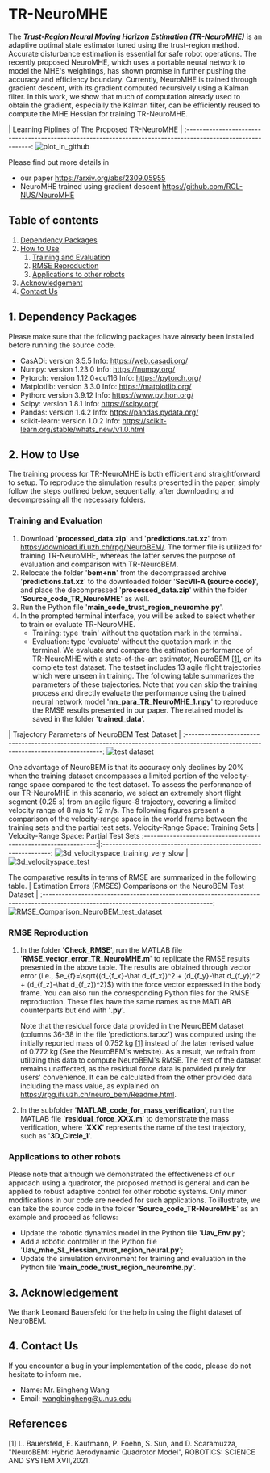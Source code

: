 # TR-NeuroMHE
The ***Trust-Region Neural Moving Horizon Estimation (TR-NeuroMHE)*** is an adaptive optimal state estimator tuned using the trust-region method. Accurate disturbance estimation is essential for safe robot operations. The recently proposed NeuroMHE, which uses a portable neural network to model the MHE's weightings, has shown promise in further pushing the accuracy and efficiency boundary. Currently, NeuroMHE is trained through gradient descent, with its gradient computed recursively using a Kalman filter. In this work, we show that much of computation already used to obtain the gradient, especially the Kalman filter, can be efficiently reused to compute the MHE Hessian for training TR-NeuroMHE.

|                                    Learning Piplines of The Proposed TR-NeuroMHE                                    |
:------------------------------------------------------------------------------------------------------------:
![plot_in_github](https://github.com/BinghengNUS/TR-NeuroMHE/assets/70559054/84707962-c0f2-40ac-ae6a-63287116c80c)

Please find out more details in 
   * our paper https://arxiv.org/abs/2309.05955
   * NeuroMHE trained using gradient descent https://github.com/RCL-NUS/NeuroMHE


## Table of contents
1. [Dependency Packages](#Dependency-Packages)
2. [How to Use](#How-to-Use)
      1. [Training and Evaluation](#Training-and-Evaluation)
      2. [RMSE Reproduction](#RMSE-Reproduction)
      3. [Applications to other robots](#Applications-to-other-robots)
3. [Acknowledgement](#Acknowledgement)
4. [Contact Us](#Contact-Us)

## 1. Dependency Packages
Please make sure that the following packages have already been installed before running the source code.
* CasADi: version 3.5.5 Info: https://web.casadi.org/
* Numpy: version 1.23.0 Info: https://numpy.org/
* Pytorch: version 1.12.0+cu116 Info: https://pytorch.org/
* Matplotlib: version 3.3.0 Info: https://matplotlib.org/
* Python: version 3.9.12 Info: https://www.python.org/
* Scipy: version 1.8.1 Info: https://scipy.org/
* Pandas: version 1.4.2 Info: https://pandas.pydata.org/
* scikit-learn: version 1.0.2 Info: https://scikit-learn.org/stable/whats_new/v1.0.html

## 2. How to Use
The training process for TR-NeuroMHE is both efficient and straightforward to setup. To reproduce the simulation results presented in the paper, simply follow the steps outlined below, sequentially, after downloading and decompressing all the necessary folders.

### Training and Evaluation
1. Download '**processed_data.zip**' and '**predictions.tat.xz**' from https://download.ifi.uzh.ch/rpg/NeuroBEM/. The former file is utilized for training TR-NeuroMHE, whereas the latter serves the purpose of evaluation and comparison with TR-NeuroBEM.
2. Relocate the folder '**bem+nn**' from the decomprassed archive '**predictions.tat.xz**' to the downloaded folder '**SecVII-A (source code)**', and place the decompressed '**processed_data.zip**' within the folder '**Source_code_TR_NeuroMHE**' as well.
3. Run the Python file '**main_code_trust_region_neuromhe.py**'.
4. In the prompted terminal interface, you will be asked to select whether to train or evaluate TR-NeuroMHE.
   * Training: type 'train' without the quotation mark in the terminal.
   * Evaluation: type 'evaluate' without the quotation mark in the terminal. We evaluate and compare the estimation performance of TR-NeuroMHE with a state-of-the-art estimator, NeuroBEM [[1]](#1), on its complete test dataset. The testset includes 13 agile flight trajectories which were unseen in training. The following table summarizes the parameters of these trajectories. Note that you can skip the training process and directly evaluate the performance using the trained neural network model '**nn_para_TR_NeuroMHE_1.npy**' to reproduce the RMSE results presented in our paper. The retained model is saved in the folder '**trained_data**'.
   
|                                         Trajectory Parameters of NeuroBEM Test Dataset                                           |
:----------------------------------------------------------------------------------------------------------------------------------:
![test dataset](https://github.com/RCL-NUS/NeuroMHE/assets/70559054/afbdc415-288b-4938-8bc9-7b18c59d6f40)

One advantage of NeuroBEM is that its accuracy only declines by 20% when the training dataset encompasses a limited portion of the velocity-range space compared to the test dataset. To assess the performance of our TR-NeuroMHE in this scenario, we select an extremely short flight segment (0.25 s) from an agile figure-8 trajectory, covering a limited velocity range of 8 m/s to 12 m/s. The following figures present a comparison of the velocity-range space in the world frame between the training sets and the partial test sets.
        Velocity-Range Space: Training Sets        |      Velocity-Range Space: Partial Test Sets
:---------------------------------------------------------------:|:--------------------------------------------------------------:
![3d_velocityspace_training_very_slow](https://github.com/BinghengNUS/TR-NeuroMHE/assets/70559054/eb1fbea7-e0da-4f13-b689-156bdd721c8b) | ![3d_velocityspace_test](https://github.com/BinghengNUS/TR-NeuroMHE/assets/70559054/96b4075b-8b4d-49a4-a432-2e5d5e8050d6)

The comparative results in terms of RMSE are summarized in the following table.
|                               Estimation Errors (RMSES) Comparisons on the NeuroBEM Test Dataset                                 |
:----------------------------------------------------------------------------------------------------------------------------------:
![RMSE_Comparison_NeuroBEM_test_dataset](https://github.com/BinghengNUS/TR-NeuroMHE/assets/70559054/abce500e-dacf-4254-a039-fc9504c09ad4)




### RMSE Reproduction
1. In the folder '**Check_RMSE**', run the MATLAB file '**RMSE_vector_error_TR_NeuroMHE.m**' to replicate the RMSE results presented in the above table. The results are obtained through vector error (i.e., $e_{f}=\sqrt{(d_{f_x}-\hat d_{f_x})^2 + (d_{f_y}-\hat d_{f_y})^2 + (d_{f_z}-\hat d_{f_z})^2}$) with the force vector expressed in the body frame. You can also run the corresponding Python files for the RMSE reproduction. These files have the same names as the MATLAB counterparts but end with '**.py**'.

   Note that the residual force data provided in the NeuroBEM dataset (columns 36-38 in the file 'predictions.tar.xz') was computed using the initially reported mass of 0.752 kg [[1]](#1) instead of the later revised value of 0.772 kg (See the NeuroBEM's website). As a result, we refrain from utilizing this data to compute NeuroBEM's RMSE. The rest of the dataset remains unaffected, as the residual force data is provided purely for users' convenience. It can be calculated from the other provided data including the mass value, as explained on https://rpg.ifi.uzh.ch/neuro_bem/Readme.html.

2. In the subfolder '**MATLAB_code_for_mass_verification**', run the MATLAB file '**residual_force_XXX.m**' to demonstrate the mass verification, where '**XXX**' represents the name of the test trajectory, such as '**3D_Circle_1**'.


### Applications to other robots
Please note that although we demonstrated the effectiveness of our approach using a quadrotor, the proposed method is general and can be applied to robust adaptive control for other robotic systems. Only minor modifications in our code are needed for such applications. To illustrate, we can take the source code in the folder '**Source_code_TR-NeuroMHE**' as an example and proceed as follows:
   * Update the robotic dynamics model in the Python file '**Uav_Env.py**';
   * Add a robotic controller in the Python file '**Uav_mhe_SL_Hessian_trust_region_neural.py**';
   * Update the simulation environment for training and evaluation in the Python file '**main_code_trust_region_neuromhe.py**'.

## 3. Acknowledgement
We thank Leonard Bauersfeld for the help in using the flight dataset of NeuroBEM.

## 4. Contact Us
If you encounter a bug in your implementation of the code, please do not hesitate to inform me.
* Name: Mr. Bingheng Wang
* Email: wangbingheng@u.nus.edu

## References
<a id="1">[1]</a> 
L. Bauersfeld, E. Kaufmann, P. Foehn, S. Sun, and D. Scaramuzza, "NeuroBEM: Hybrid Aerodynamic Quadrotor Model", ROBOTICS: SCIENCE AND SYSTEM XVII,2021.

